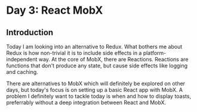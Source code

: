 # Day 3: React MobX

## Introduction

Today I am looking into an alternative to Redux. What bothers me about Redux is how non-trivial it is to include side effects in a platform-independent way. At the core of MobX, there are Reactions. Reactions are functions that don't produce any state, but cause side effects like logging and caching.

There are alternatives to MobX which will definitely be explored on other days, but today's focus is on setting up a basic React app with MobX. A problem I definitely want to tackle today is when and how to display toasts, preferrably without a deep integration between React and MobX.
